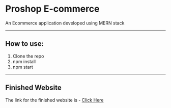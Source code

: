 # Proshop E-commerce
An Ecommerce application developed using MERN stack

---

## How to use:
1. Clone the repo
1. npm install
1. npm start

---

## Finished Website
The link for the finished website is - [Click Here](https://react-quiz-app-project2.netlify.app/)
